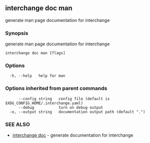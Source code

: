 ## interchange doc man

generate man page documentation for interchange

### Synopsis

generate man page documentation for interchange

```
interchange doc man [flags]
```

### Options

```
  -h, --help   help for man
```

### Options inherited from parent commands

```
      --config string   config file (default is $XDG_CONFIG_HOME/.interchange.yaml)
      --debug           turn on debug output
  -o, --output string   documentation output path (default ".")
```

### SEE ALSO

* [interchange doc](interchange_doc.md)	 - generate documentation for interchange


